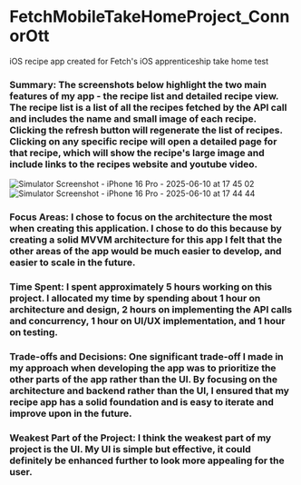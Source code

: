 # FetchMobileTakeHomeProject_ConnorOtt
iOS recipe app created for Fetch's iOS apprenticeship take home test

### Summary: The screenshots below highlight the two main features of my app - the recipe list and detailed recipe view. The recipe list is a list of all the recipes fetched by the API call and includes the name and small image of each recipe. Clicking the refresh button will regenerate the list of recipes. Clicking on any specific recipe will open a detailed page for that recipe, which will show the recipe's large image and include links to the recipes website and youtube video. 
![Simulator Screenshot - iPhone 16 Pro - 2025-06-10 at 17 45 02](https://github.com/user-attachments/assets/eadb9198-6284-46fc-a7e3-964c88ecb554)
![Simulator Screenshot - iPhone 16 Pro - 2025-06-10 at 17 44 44](https://github.com/user-attachments/assets/3e811de4-635c-4bc1-a7d2-92a6e86ffefb)


### Focus Areas: I chose to focus on the architecture the most when creating this application. I chose to do this because by creating a solid MVVM architecture for this app I felt that the other areas of the app would be much easier to develop, and easier to scale in the future. 

### Time Spent: I spent approximately 5 hours working on this project. I allocated my time by spending about 1 hour on architecture and design, 2 hours on implementing the API calls and concurrency, 1 hour on UI/UX implementation, and 1 hour on testing.

### Trade-offs and Decisions: One significant trade-off I made in my approach when developing the app was to prioritize the other parts of the app rather than the UI. By focusing on the architecture and backend rather than the UI, I ensured that my recipe app has a solid foundation and is easy to iterate and improve upon in the future. 

### Weakest Part of the Project: I think the weakest part of my project is the UI. My UI is simple but effective, it could definitely be enhanced further to look more appealing for the user. 
